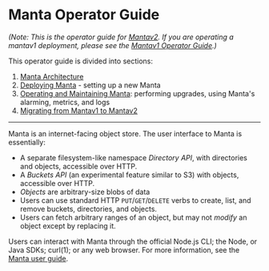 # Manta Operator Guide

*(Note: This is the operator guide for
[Mantav2](https://github.com/TritonDataCenter/manta/blob/master/docs/mantav2.md). If you
are operating a mantav1 deployment, please see the [Mantav1 Operator
Guide](https://github.com/TritonDataCenter/manta/blob/mantav1/docs/operator-guide.md).)*

This operator guide is divided into sections:

1. [Manta Architecture](./architecture.md)
2. [Deploying Manta](./deployment.md) - setting up a new Manta
3. [Operating and Maintaining Manta](./maintenance.md): performing
   upgrades, using Manta's alarming, metrics, and logs
4. [Migrating from Mantav1 to Mantav2](./mantav2-migration.md)

* * *

Manta is an internet-facing object store. The user interface to Manta is
essentially:

* A separate filesystem-like namespace *Directory API*, with directories and
  objects, accessible over HTTP.
* A *Buckets API* (an experimental feature similar to S3) with objects,
  accessible over HTTP.
* *Objects* are arbitrary-size blobs of data
* Users can use standard HTTP `PUT`/`GET`/`DELETE` verbs to create, list, and
  remove buckets, directories, and objects.
* Users can fetch arbitrary ranges of an object, but may not *modify* an object
  except by replacing it.

Users can interact with Manta through the official Node.js CLI; the Node, or
Java SDKs; curl(1); or any web browser. For more information, see the [Manta
user guide](../user-guide).
